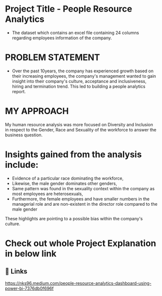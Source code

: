 # Project Title - People Resource Analytics
* The dataset which contains an excel file containing 24 columns regarding employees information of the company.

# PROBLEM STATEMENT
* Over the past 10years, the company has experienced growth based on their increasing employees, the company's management wanted to gain insight into their company's culture, acceptance and inclusiveness, hiring and termination trend. This led to building a people analytics report.

# MY APPROACH
My human resource analysis was more focused on Diversity and Inclusion in respect to the Gender, Race and Sexuality of the workforce to answer the business question.

# Insights gained from the analysis include:
* Evidence of a particular race dominating the workforce,
* Likewise, the male gender dominates other genders,
* Same pattern was found in the sexuality context within the company as most employees are heterosexuals,
* Furthermore, the female employees and have smaller numbers in the managerial role and are non-existent in the director role compared to the male gender 

These highlights are pointing to a possible bias within the company's culture.

#  Check out whole Project Explanation in below link 
## 🔗 Links
https://nks96.medium.com/people-resource-analytics-dashboard-using-power-bi-7376db0f696f
